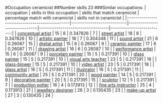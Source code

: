 #Occupation ceramicist
##Number skills 23
###Similar occupations:
| occupation                                      |   skills in this occupation |   skills that match ceramicist |   percentage match with ceramicist |   skills not in ceramicist |
|:------------------------------------------------|----------------------------:|-------------------------------:|-----------------------------------:|---------------------------:|
| [conceptual artist](conceptual_artist.md)       |                          15 |                              8 |                           0.347826 |                          7 |
| [street artist](street_artist.md)               |                          18 |                              8 |                           0.347826 |                         10 |
| [artistic painter](artistic_painter.md)         |                          18 |                              7 |                           0.304348 |                         11 |
| [sound artist](sound_artist.md)                 |                          21 |                              6 |                           0.26087  |                         15 |
| [digital artist](digital_artist.md)             |                          15 |                              6 |                           0.26087  |                          9 |
| [ceramic painter](ceramic_painter.md)           |                          17 |                              6 |                           0.26087  |                         11 |
| [drawing artist](drawing_artist.md)             |                          16 |                              6 |                           0.26087  |                         10 |
| [performance artist](performance_artist.md)     |                          15 |                              6 |                           0.26087  |                          9 |
| [porcelain painter](porcelain_painter.md)       |                          15 |                              5 |                           0.217391 |                         10 |
| [glass painter](glass_painter.md)               |                          15 |                              5 |                           0.217391 |                         10 |
| [visual arts teacher](visual_arts_teacher.md)   |                          23 |                              5 |                           0.217391 |                         18 |
| [glass-blower](glass-blower.md)                 |                          15 |                              5 |                           0.217391 |                         10 |
| [video artist](video_artist.md)                 |                          23 |                              5 |                           0.217391 |                         18 |
| [glass artist](glass_artist.md)                 |                          16 |                              5 |                           0.217391 |                         11 |
| [illustrator](illustrator.md)                   |                          16 |                              5 |                           0.217391 |                         11 |
| [community artist](community_artist.md)         |                          25 |                              5 |                           0.217391 |                         20 |
| [wood painter](wood_painter.md)                 |                          14 |                              5 |                           0.217391 |                          9 |
| [decorative painter](decorative_painter.md)     |                          20 |                              5 |                           0.217391 |                         15 |
| [sculptor](sculptor.md)                         |                          12 |                              5 |                           0.217391 |                          7 |
| [production potter](production_potter.md)       |                          16 |                              4 |                           0.173913 |                         12 |
| [fine arts instructor](fine_arts_instructor.md) |                          25 |                              4 |                           0.173913 |                         21 |
| [jewellery designer](jewellery_designer.md)     |                          26 |                              3 |                           0.130435 |                         23 |
| [make-up artist](make-up_artist.md)             |                          27 |                              3 |                           0.130435 |                         24 |
